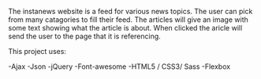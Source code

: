 The instanews website is a feed for various news topics. The user can pick from many catagories to fill their feed.
The articles will give an image with some text showing what the article is about. When clicked the aricle will send the user to the page
that it is referencing.

This project uses:

-Ajax
-Json
-jQuery
-Font-awesome
-HTML5 / CSS3/ Sass
-Flexbox